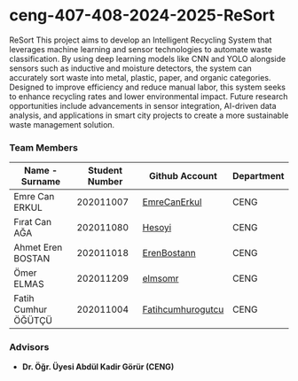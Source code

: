 # ceng-407-408-2024-2025-ReSort
ReSort
This project aims to develop an Intelligent Recycling System that leverages machine learning and sensor technologies to automate waste classification. By using deep learning models like CNN and YOLO alongside sensors such as inductive and moisture detectors, the system can accurately sort waste into metal, plastic, paper, and organic categories. Designed to improve efficiency and reduce manual labor, this system seeks to enhance recycling rates and lower environmental impact. Future research opportunities include advancements in sensor integration, AI-driven data analysis, and applications in smart city projects to create a more sustainable waste management solution.
### **Team Members**

| **Name - Surname**          | **Student Number** | **Github Account**       | **Department** |
|------------------------------|--------------------|---------------------------|-----------------|
| Emre Can ERKUL              | 202011007          | [EmreCanErkul](https://github.com/EmreCanErkul)     | CENG            |
| Fırat Can AĞA               | 202011080          | [Hesoyi](https://github.com/Hesoyi)                 | CENG            |
| Ahmet Eren BOSTAN           | 202011018          | [ErenBostann](https://github.com/ErenBostann)       | CENG            |
| Ömer ELMAS                  | 202011209          | [elmsomr](https://github.com/elmsomr)               | CENG            |
| Fatih Cumhur ÖĞÜTÇÜ         | 202011004          | [Fatihcumhurogutcu](https://github.com/Fatihcumhurogutcu) | CENG            |

### **Advisors**

- **Dr. Öğr. Üyesi Abdül Kadir Görür (CENG)**
